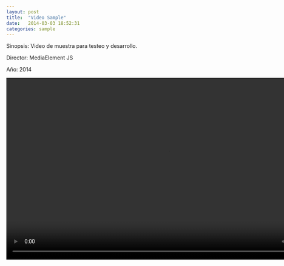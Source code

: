 ```yaml
---
layout: post
title:  "Video Sample"
date:   2014-03-03 18:52:31
categories: sample
---
```

Sinopsis: Video de muestra para testeo y desarrollo.

Director: MediaElement JS

Año: 2014



<div class="text-center">
<video class="center" id="player1" width="854" height="480">
        <source src="/media/echo-hereweare.mp4" type="video/mp4" title="mp4">
        <track kind="subtitles" src="/media/mediaelement.srt" srclang="es" />
</video>
</div>



